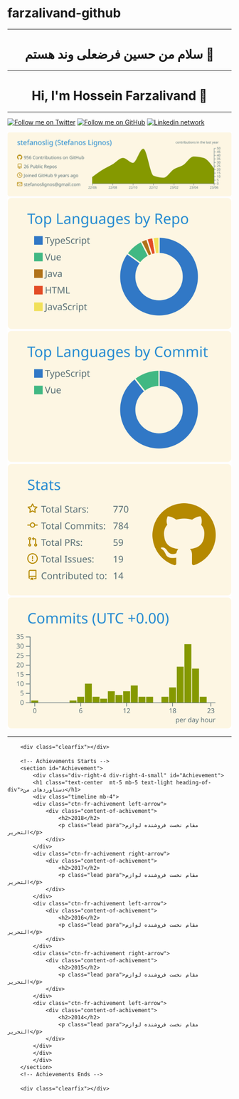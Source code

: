 # farzalivand-github
<hr/>
<h1 align="center">سلام من حسین فرضعلی وند هستم 👋</h1>
<hr/>
<h1 align="center">Hi, I'm Hossein Farzalivand 👋</h1>
<hr/>

[![Follow me on Twitter](https://img.shields.io/badge/Tweet--lightgrey?logo=twitter&style=social)](https://twitter.com/hfarzalivand)
[![Follow me on GitHub](https://img.shields.io/github/followers/stefanoslig?style=social)](https://github.com/farzalivand)
[![Linkedin network](https://img.shields.io/badge/LinkedIn-blue?style=social&logo=linkedin)](https://www.linkedin.com/in/farzalivand)



[![](https://raw.githubusercontent.com/stefanoslig/stefanoslig/master/profile-summary-card-output/solarized/0-profile-details.svg)](https://github.com/vn7n24fzkq/github-profile-summary-cards)
[![](https://raw.githubusercontent.com/stefanoslig/stefanoslig/master/profile-summary-card-output/solarized/1-repos-per-language.svg)](https://github.com/vn7n24fzkq/github-profile-summary-cards) [![](https://raw.githubusercontent.com/stefanoslig/stefanoslig/master/profile-summary-card-output/solarized/2-most-commit-language.svg)](https://github.com/vn7n24fzkq/github-profile-summary-cards)
[![](https://raw.githubusercontent.com/stefanoslig/stefanoslig/master/profile-summary-card-output/solarized/3-stats.svg)](https://github.com/vn7n24fzkq/github-profile-summary-cards) [![](https://raw.githubusercontent.com/stefanoslig/stefanoslig/master/profile-summary-card-output/solarized/4-productive-time.svg)](https://github.com/vn7n24fzkq/github-profile-summary-cards)


----------------------------------------------------------------------------------------------------------------------------------------------------------
		<div class="clearfix"></div>

		<!-- Achievements Starts -->
		<section id="Achievement">
			<div class="div-right-4 div-right-4-small" id="Achievement">
			<h1 class="text-center  mt-5 mb-5 text-light heading-of-div">دستاوردهای من</h1>
			<div class="timeline mb-4">
			<div class="ctn-fr-achivement left-arrow">
				<div class="content-of-achivement">
					<h2>2018</h2>
					<p class="lead para">مقام نخست فروشنده لوازم التحریر</p>
				</div>
			</div>
			<div class="ctn-fr-achivement right-arrow">
				<div class="content-of-achivement">
					<h2>2017</h2>
					<p class="lead para">مقام نخست فروشنده لوازم التحریر</p>
				</div>
			</div>
			<div class="ctn-fr-achivement left-arrow">
				<div class="content-of-achivement">
					<h2>2016</h2>
					<p class="lead para">مقام نخست فروشنده لوازم التحریر</p>
				</div>
			</div>
			<div class="ctn-fr-achivement right-arrow">
				<div class="content-of-achivement">
					<h2>2015</h2>
					<p class="lead para">مقام نخست فروشنده لوازم التحریر</p>
				</div>
			</div>
			<div class="ctn-fr-achivement left-arrow">
				<div class="content-of-achivement">
					<h2>2014</h2>
					<p class="lead para">مقام نخست فروشنده لوازم التحریر</p>
				</div>
			</div>
			</div>
			</div>
		</section>
		<!-- Achievements Ends -->

		<div class="clearfix"></div>

